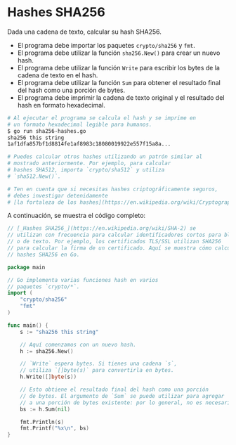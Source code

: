 # Hashes SHA256

Dada una cadena de texto, calcular su hash SHA256.

- El programa debe importar los paquetes `crypto/sha256` y `fmt`.
- El programa debe utilizar la función `sha256.New()` para crear un nuevo hash.
- El programa debe utilizar la función `Write` para escribir los bytes de la cadena de texto en el hash.
- El programa debe utilizar la función `Sum` para obtener el resultado final del hash como una porción de bytes.
- El programa debe imprimir la cadena de texto original y el resultado del hash en formato hexadecimal.

```sh
# Al ejecutar el programa se calcula el hash y se imprime en
# un formato hexadecimal legible para humanos.
$ go run sha256-hashes.go
sha256 this string
1af1dfa857bf1d8814fe1af8983c18080019922e557f15a8a...

# Puedes calcular otros hashes utilizando un patrón similar al
# mostrado anteriormente. Por ejemplo, para calcular
# hashes SHA512, importa `crypto/sha512` y utiliza
# `sha512.New()`.

# Ten en cuenta que si necesitas hashes criptográficamente seguros,
# debes investigar detenidamente
# [la fortaleza de los hashes](https://en.wikipedia.org/wiki/Cryptographic_hash_function)!
```

A continuación, se muestra el código completo:

```go
// [_Hashes SHA256_](https://en.wikipedia.org/wiki/SHA-2) se
// utilizan con frecuencia para calcular identificadores cortos para bloques binarios
// o de texto. Por ejemplo, los certificados TLS/SSL utilizan SHA256
// para calcular la firma de un certificado. Aquí se muestra cómo calcular
// hashes SHA256 en Go.

package main

// Go implementa varias funciones hash en varios
// paquetes `crypto/*`.
import (
	"crypto/sha256"
	"fmt"
)

func main() {
	s := "sha256 this string"

	// Aquí comenzamos con un nuevo hash.
	h := sha256.New()

	// `Write` espera bytes. Si tienes una cadena `s`,
	// utiliza `[]byte(s)` para convertirla en bytes.
	h.Write([]byte(s))

	// Esto obtiene el resultado final del hash como una porción
	// de bytes. El argumento de `Sum` se puede utilizar para agregar
	// a una porción de bytes existente: por lo general, no es necesario.
	bs := h.Sum(nil)

	fmt.Println(s)
	fmt.Printf("%x\n", bs)
}

```

